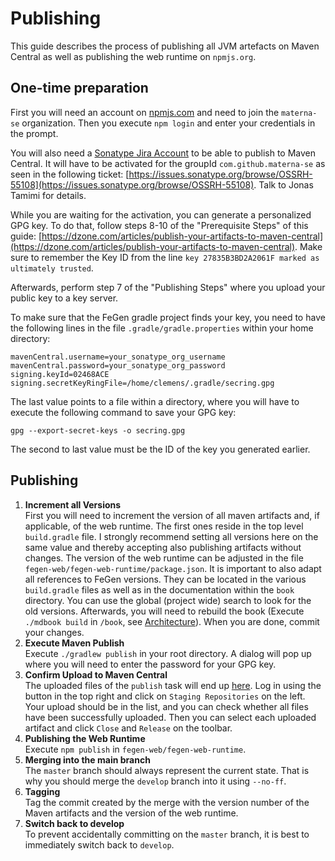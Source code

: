# Publishing

This guide describes the process of publishing all JVM artefacts on Maven Central as well as publishing the web runtime on `npmjs.org`.



## One-time preparation

First you will need an account on [npmjs.com](https://www.npmjs.com) and need to join the `materna-se` organization.
Then you execute `npm login` and enter your credentials in the prompt.

You will also need a [Sonatype Jira Account](https://issues.sonatype.org/secure/Signup!default.jspa) to be able to publish to Maven Central.
It will have to be activated for the groupId `com.github.materna-se` as seen in the following ticket: [https://issues.sonatype.org/browse/OSSRH-55108](https://issues.sonatype.org/browse/OSSRH-55108).
Talk to Jonas Tamimi for details.

While you are waiting for the activation, you can generate a personalized GPG key.
To do that, follow steps 8-10 of the "Prerequisite Steps" of this guide: [https://dzone.com/articles/publish-your-artifacts-to-maven-central](https://dzone.com/articles/publish-your-artifacts-to-maven-central).
Make sure to remember the Key ID from the line `key 27835B3BD2A2061F marked as ultimately trusted`.

Afterwards, perform step 7 of the "Publishing Steps" where you upload your public key to a key server.

To make sure that the FeGen gradle project finds your key, you need to have the following lines in the file `.gradle/gradle.properties` within your home directory:

```properties
mavenCentral.username=your_sonatype_org_username
mavenCentral.password=your_sonatype_org_password
signing.keyId=02468ACE
signing.secretKeyRingFile=/home/clemens/.gradle/secring.gpg
```

The last value points to a file within a directory, where you will have to execute the following command to save your GPG key:

```shell
gpg --export-secret-keys -o secring.gpg
```

The second to last value must be the ID of the key you generated earlier.



## Publishing

1. **Increment all Versions**\
   First you will need to increment the version of all maven artifacts and, if applicable, of the web runtime.
   The first ones reside in the top level `build.gradle` file. I strongly recommend setting all versions here on the same value and thereby accepting also publishing artifacts without changes.
   The version of the web runtime can be adjusted in the file `fegen-web/fegen-web-runtime/package.json`.
   It is important to also adapt all references to FeGen versions. They can be located in the various `build.gradle` files as well as in the documentation within the `book` directory.
   You can use the global (project wide) search to look for the old versions.
   Afterwards, you will need to rebuild the book (Execute `./mdbook build` in `/book`, see [Architecture](./architecture.md#book)).
   When you are done, commit your changes.
2. **Execute Maven Publish**\
   Execute `./gradlew publish` in your root directory. A dialog will pop up where you will need to enter the password for your GPG key.
3. **Confirm Upload to Maven Central**\
   The uploaded files of the `publish` task will end up [here](https://oss.sonatype.org/#welcome).
   Log in using the button in the top right and click on `Staging Repositories` on the left.
   Your upload should be in the list, and you can check whether all files have been successfully uploaded.
   Then you can select each uploaded artifact and click `Close` and `Release` on the toolbar.
4. **Publishing the Web Runtime**\
   Execute `npm publish` in `fegen-web/fegen-web-runtime`.
5. **Merging into the main branch**\
   The `master` branch should always represent the current state.
   That is why you should merge the `develop` branch into it using `--no-ff`.
6. **Tagging**\
   Tag the commit created by the merge with the version number of the Maven artifacts and the version of the web runtime.
7. **Switch back to develop**\
   To prevent accidentally committing on the `master` branch, it is best to immediately switch back to `develop`.